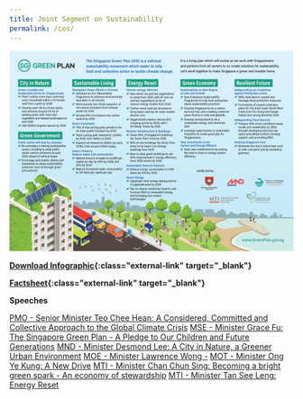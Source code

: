 ```yaml
---
title: Joint Segment on Sustainability 
permalink: /cos/
---
```


![](../resources/cos-sgp-infographics.png)

**[Download Infographic](../resources/sgp-cos-infographics.pdf){:class="external-link" target="_blank"}** 

**[Factsheet](../resources/cos-sgp-factsheet.pdf){:class="external-link" target="_blank"}**  

**Speeches**

[PMO - Senior Minister Teo Chee Hean: A Considered, Committed and Collective Approach to the Global Climate Crisis]()
[MSE - Minister Grace Fu: The Singapore Green Plan - A Pledge to Our Children and Future Generations]()
[MND - Minister Desmond Lee: A City in Nature, a Greener Urban Environment]()
[MOE - Minister Lawrence Wong -]()
[MOT - Minister Ong Ye Kung: A New Drive]()
[MTI - Minister Chan Chun Sing: Becoming a bright green spark - An economy of stewardship]()
[MTI - Minister Tan See Leng: Energy Reset]()
